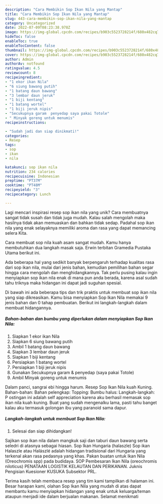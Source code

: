 ```yaml
---
description: "Cara Membikin Sop Ikan Nila yang Mantap"
title: "Cara Membikin Sop Ikan Nila yang Mantap"
slug: 443-cara-membikin-sop-ikan-nila-yang-mantap
category: Uncategorized
date: 2022-07-09T08:23:38.978Z
image: https://img-global.cpcdn.com/recipes/b903c5523728214f/680x482cq70/sop-ikan-nila-foto-resep-utama.jpg
hideToc: false
enableToc: true
enableTocContent: false
thumbnail: https://img-global.cpcdn.com/recipes/b903c5523728214f/680x482cq70/sop-ikan-nila-foto-resep-utama.jpg
cover: https://img-global.cpcdn.com/recipes/b903c5523728214f/680x482cq70/sop-ikan-nila-foto-resep-utama.jpg
author: Admin
authorAv: notfound
ratingvalue: 4.5
reviewcount: 8
recipeingredient:
- "1 ekor ikan Nila"
- "6 siung bawang putih"
- "1 batang daun bawang"
- "3 lembar daun jeruk"
- "1 biji kentang"
- "1 batang wortel"
- "1 biji jeruk nipis"
- "Secukupnya garam  penyedap saya pakai Totole"
- " Minyak goreng untuk menumis"
recipeinstructions:

- "Sudah jadi dan siap dinikmati!"
categories:
- Resep
tags:
- sop
- ikan
- nila

katakunci: sop ikan nila 
nutrition: 234 calories
recipecuisine: Indonesian
preptime: "PT37M"
cooktime: "PT48M"
recipeyield: "3"
recipecategory: Lunch

---
```





Lagi mencari inspirasi resep sop ikan nila yang unik? Cara membuatnya sangat tidak susah dan tidak juga mudah. Kalau salah mengolah maka hasilnya tidak akan memuaskan dan bahkan tidak sedap. Padahal sop ikan nila yang enak selayaknya memiliki aroma dan rasa yang dapat memancing selera Kita.





Cara membuat sop nila kuah asam sangat mudah. Kamu hanya membutuhkan dua langkah masak saja. Erwin terbitan Gramedia Pustaka Utama berikut ini.

Ada beberapa hal yang sedikit banyak berpengaruh terhadap kualitas rasa dari sop ikan nila, mulai dari jenis bahan, kemudian pemilihan bahan segar hingga cara mengolah dan menghidangkannya. Tak perlu pusing kalau ingin menyiapkan sop ikan nila enak di mana pun anda berada, karena asal sudah tahu triknya maka hidangan ini dapat jadi suguhan spesial.






Di bawah ini ada beberapa tips dan trik praktis untuk membuat sop ikan nila yang siap dikreasikan. Kamu bisa menyiapkan Sop Ikan Nila memakai 9 jenis bahan dan 0 tahap pembuatan. Berikut ini langkah-langkah dalam membuat hidangannya.

<!--inarticleads1-->

##### Bahan-bahan dan bumbu yang diperlukan dalam menyiapkan Sop Ikan Nila:

1. Siapkan 1 ekor ikan Nila
1. Siapkan 6 siung bawang putih
1. Ambil 1 batang daun bawang
1. Siapkan 3 lembar daun jeruk
1. Siapkan 1 biji kentang
1. Persiapkan 1 batang wortel
1. Persiapkan 1 biji jeruk nipis
1. Gunakan Secukupnya garam &amp; penyedap (saya pakai Totole)
1. Ambil  Minyak goreng untuk menumis


Dalam panci, sangrai ebi hingga harum. Resep Sop Ikan Nila kuah Kuning. Bahan-bahan: Bahan pelengkap: Topping: Bumbu halus: Langkah-langkah: P ostingan ini adalah self appreciation karena aku berhasil memasak sop ikan nila kuah kuning. Buat yang sudah mengenalku lama, pasti tahu banget kalau aku termasuk golongan ibu yang paranoid sama dapur. 

<!--inarticleads2-->

##### Langkah-langkah untuk membuat Sop Ikan Nila:


1. Selesai dan siap dihidangkan!

Sajikan sop ikan nila dalam mangkuk saji dan taburi daun bawang serta seledri di atasnya sebagai hiasan. Sop Ikan Hungaria (halaszle) Sop ikan Halaszle atau Halászlé adalah hidangan tradisional dari Hungaria yang terkenal akan rasa pedasnya yang khas. Pakan buatan untuk Ikan Nila (Oreochromis spp) pada budidaya. SOP Pembesaran Ikan Nila (oreochromis niloticus) PENATAAN LOGISTIK KELAUTAN DAN PERIKANAN. Juknis Pengisian Kuesioner KUSUKA Subsektor PRL. 

Terima kasih telah membaca resep yang tim kami tampilkan di halaman ini. Besar harapan kami, olahan Sop Ikan Nila yang mudah di atas dapat membantu kamu menyiapkan hidangan yang enak untuk keluarga/teman ataupun menjadi ide dalam berjualan makanan. Selamat menikmati

